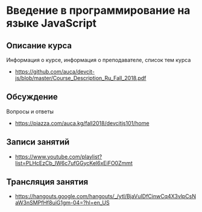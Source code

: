 # Введение в программирование на языке JavaScript

## Описание курса

Информация о курсе, информация о преподавателе, список тем курса

* <https://github.com/auca/devcit-js/blob/master/Course_Description_Ru_Fall_2018.pdf>

## Обсуждение

Вопросы и ответы

* <https://piazza.com/auca.kg/fall2018/devcitjs101/home>

## Записи занятий

* <https://www.youtube.com/playlist?list=PLHcEzCb_lW6c7ufGGycKel6xEiFO0Zmmt>

## Трансляция занятия

* <https://hangouts.google.com/hangouts/_/ytl/BjaVuIDfCinwCq4X3vlpCsNaW3nSMPfHf8uiG1gm-04=?hl=en_US>
